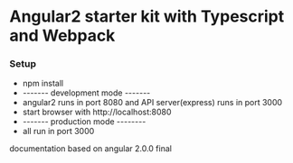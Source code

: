 # Angular2 starter kit with Typescript and Webpack

### Setup

- npm install  
- ------- development mode -------
- angular2 runs in port 8080 and API server(express) runs in port 3000
- start browser with http://localhost:8080  
- ------- production mode --------
- all run in port 3000

documentation based on angular 2.0.0 final

